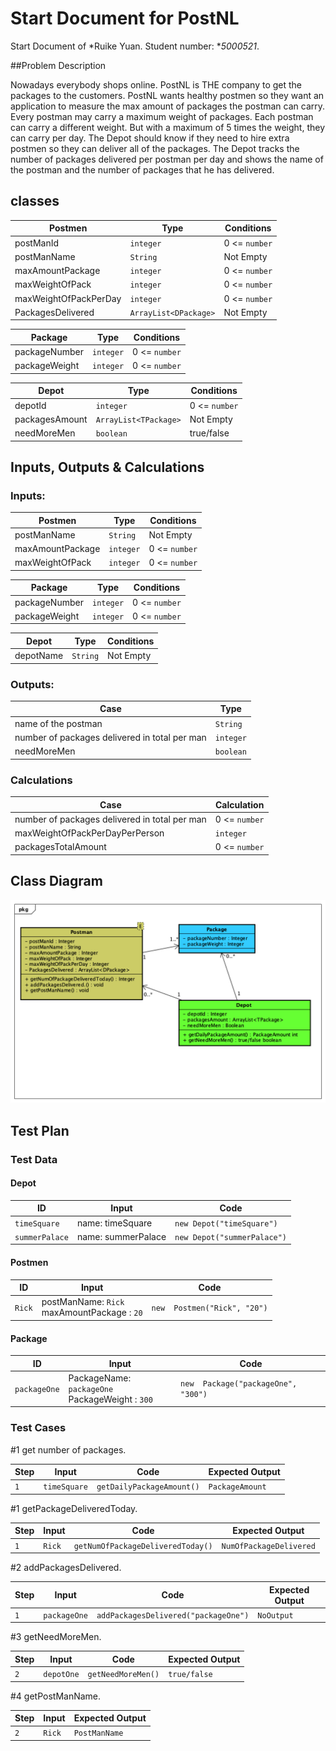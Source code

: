 # Start Document for PostNL

Start Document of *Ruike Yuan. Student number: **5000521*.


##Problem Description

Nowadays everybody shops online. PostNL is THE company to get the packages to the customers. PostNL wants healthy postmen so they want an application to measure the max amount of packages the postman can carry. Every postman may carry a maximum weight of packages. Each postman can carry a different weight. But with a maximum of 5 times the weight, they can carry per day.
The Depot should know if they need to hire extra postmen so they can deliver all of the packages. The Depot tracks the number of packages delivered per postman per day and shows the name of the postman and the number of packages that he has delivered.

## classes
| Postmen               | Type     | Conditions    |
| --------------------- | -------- | ------------- |
| postManId             | `integer`| 0 <= `number` |
| postManName           | `String` | Not Empty     |
| maxAmountPackage      | `integer`| 0 <= `number` |
| maxWeightOfPack       | `integer`| 0 <= `number` |
| maxWeightOfPackPerDay | `integer`| 0 <= `number` |
| PackagesDelivered| `ArrayList<DPackage>`| Not Empty |

| Package               | Type     | Conditions    |
| --------------------- | -------- | ------------- |
| packageNumber           | `integer`| 0 <= `number` |
| packageWeight         | `integer` | 0 <= `number` |

| Depot                 | Type     | Conditions    |
| --------------------- | -------- | ------------- |
| depotId               |`integer`| 0 <= `number` |
| packagesAmount        |`ArrayList<TPackage>`| Not Empty |
| needMoreMen |`boolean`| true/false |

## Inputs, Outputs & Calculations 

### Inputs: 

| Postmen               | Type     | Conditions    |
| --------------------- | -------- | ------------- |
| postManName           | `String` | Not Empty     |
| maxAmountPackage      | `integer`| 0 <= `number` |
| maxWeightOfPack       | `integer`| 0 <= `number` |


| Package               | Type     | Conditions    |
| --------------------- | -------- | ------------- |
| packageNumber          | `integer`| 0 <= `number` |
| packageWeight         | `integer`| 0 <= `number` |

| Depot                 | Type     | Conditions    |
| --------------------- | -------- | ------------- |
| depotName            |`String`| Not Empty |


### Outputs: 

| Case                  | Type               |
| ----------------------| ------------------ |
| name of the postman   |`String`|
| number of packages delivered in total per man| `integer` |
| needMoreMen |`boolean`|



### Calculations

| Case           | Calculation                                                          |
| -------------- | -------------------------------------------------------------------- |
| number of packages delivered in total per man  | 0 <= `number`|
| maxWeightOfPackPerDayPerPerson |`integer`| 0 <= `number` |
| packagesTotalAmount   | 0 <= `number`|

## Class Diagram

![ClassDiagram](https://github.com/keketty/luoluo/blob/main/Class%20Diagram%20PostNL.png?raw=true)

## Test Plan 

### Test Data

#### Depot

| ID        | Input                                                        | Code                                               |
| --------- | ------------------------------------------------------------ | -------------------------------------------------- |
| `timeSquare`| name: timeSquare | `new Depot("timeSquare")`      |
| `summerPalace` | name: summerPalace| `new Depot("summerPalace")` |


####  Postmen

| ID            | Input                                                                             | Code                                       |
| ------------- | --------------------------------------------------------------------------------- | ------------------------------------------ |
| `Rick`        | postManName: `Rick` <br/> maxAmountPackage : `20`| `new  Postmen("Rick", "20")` |

####  Package  

| ID            | Input                                                                             | Code                                       |
| ------------- | --------------------------------------------------------------------------------- | ------------------------------------------ |
| `packageOne`       | PackageName: `packageOne` <br/> PackageWeight : `300` | `new  Package("packageOne", "300")` |

### Test Cases

#1 get number of packages.

| Step | Input | Code                     | Expected Output           |
| ---- |-------| ------------------------ | ------------------------- |
| `1`  | `timeSquare`|`getDailyPackageAmount()` | `PackageAmount`     |

#1 getPackageDeliveredToday.

| Step | Input | Code                     | Expected Output           |
| ---- | ------|------------------------ | ------------------------- |
| `1`  | `Rick`| `getNumOfPackageDeliveredToday()` | `NumOfPackageDelivered` |

#2 addPackagesDelivered.

| Step | Input       | Code                 | Expected Output           |
| ---- | ----------- | -------------------- | ------------------------- |
| `1`  | `packageOne`| `addPackagesDelivered("packageOne")`|`NoOutput`|

#3 getNeedMoreMen.

| Step | Input       | Code                 | Expected Output           |
| ---- | ----------- | -------------------- | ------------------------- |
| `2` | `depotOne`  | `getNeedMoreMen()` | `true/false`  |

#4 getPostManName.

| Step | Input       | Expected Output           |
| ---- | ----------- | ------------------------- |
| `2` | `Rick` | `PostManName` |



